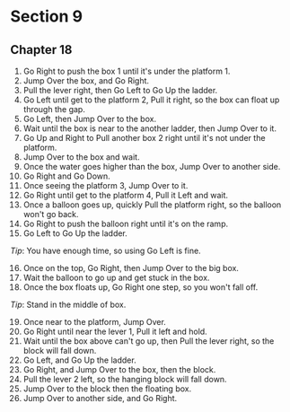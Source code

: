 # Section 9

## Chapter 18

1. Go Right to push the box 1 until it's under the platform 1.
2. Jump Over the box, and Go Right.
3. Pull the lever right, then Go Left to Go Up the ladder.
4. Go Left until get to the platform 2, Pull it right, so the box can float up through the gap.
5. Go Left, then Jump Over to the box.
6. Wait until the box is near to the another ladder, then Jump Over to it.
7. Go Up and Right to Pull another box 2 right until it's not under the platform.
8. Jump Over to the box and wait.
9. Once the water goes higher than the box, Jump Over to another side.
10. Go Right and Go Down.
11. Once seeing the platform 3, Jump Over to it.
12. Go Right until get to the platform 4, Pull it Left and wait.
13. Once a balloon goes up, quickly Pull the platform right, so the balloon won't go back.
14. Go Right to push the balloon right until it's on the ramp.
15. Go Left to Go Up the ladder.

_Tip_: You have enough time, so using Go Left is fine.

16. Once on the top, Go Right, then Jump Over to the big box.
17. Wait the balloon to go up and get stuck in the box.
18. Once the box floats up, Go Right one step, so you won't fall off.

_Tip_: Stand in the middle of box.

19. Once near to the platform, Jump Over.
20. Go Right until near the lever 1, Pull it left and hold.
21. Wait until the box above can't go up, then Pull the lever right, so the block will fall down.
22. Go Left, and Go Up the ladder.
23. Go Right, and Jump Over to the box, then the block.
24. Pull the lever 2 left, so the hanging block will fall down.
25. Jump Over to the block then the floating box.
26. Jump Over to another side, and Go Right.
